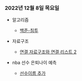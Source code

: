 ### 2022년 12월 8일 목요일

- 알고리즘
  - [백준-침투](https://github.com/sc303030/algorithm_practice/blob/master/5.DFS/%5B%EB%B0%B1%EC%A4%80%5D%2013565%EB%B2%88%20%EC%B9%A8%ED%88%AC%20%ED%8C%8C%EC%9D%B4%EC%8D%AC.md)

- 자료구조
  - [연결 자료구조와 연결 리스트 2](https://github.com/sc303030/TIL/blob/master/2022/12/08/%EC%97%B0%EA%B2%B0%20%EC%9E%90%EB%A3%8C%EA%B5%AC%EC%A1%B0%EC%99%80%20%EC%97%B0%EA%B2%B0%20%EB%A6%AC%EC%8A%A4%ED%8A%B8%202.md)

- nba 선수 은퇴나이 예측
  - [선수이름 추가](https://github.com/sc303030/nba_predict_react/commit/de83d734879fdc2eed7d30dd4e27155c6f1bbf34)